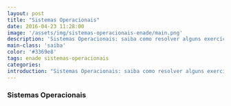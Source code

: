 ```yaml
---
layout: post
title: "Sistemas Operacionais"
date: 2016-04-23 11:28:00
image: '/assets/img/sistemas-operacionais-enade/main.png'
description: 'Sistemas Operacionais: saiba como resolver alguns exercícios do ENADE!'
main-class: 'saiba'
color: '#3369e8'
tags: enade sistemas-operacionais
categories:
introduction: "Sistemas Operacionais: saiba como resolver alguns exercícios do ENADE!"
---
```


### Sistemas Operacionais

